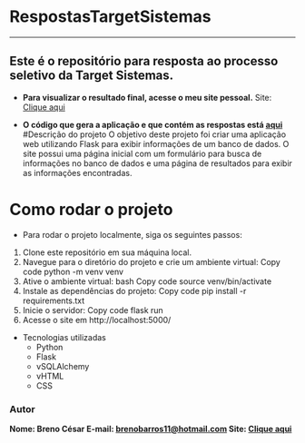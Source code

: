 
# RespostasTargetSistemas
***
## Este é o repositório para resposta ao processo seletivo da Target Sistemas. 

* **Para visualizar o resultado final, acesse o meu site pessoal.** 
Site: [Clique aqui](https://eileven-psychic-orbit-xv5jj4p6779h9pxw-5000.preview.app.github.dev/)

* **O código que gera a aplicação e que contém as respostas está [aqui](https://github.com/EIleven/RespostasTargetSistemas/blob/main/website/views.py)**
#Descrição do projeto
O objetivo deste projeto foi criar uma aplicação web utilizando Flask para exibir informações de um banco de dados. O site possui uma página inicial com um formulário para busca de informações no banco de dados e uma página de resultados para exibir as informações encontradas.

# Como rodar o projeto
* Para rodar o projeto localmente, siga os seguintes passos:

1. Clone este repositório em sua máquina local.
1. Navegue para o diretório do projeto e crie um ambiente virtual:
Copy code
python -m venv venv
1. Ative o ambiente virtual:
bash
Copy code
source venv/bin/activate
1. Instale as dependências do projeto:
Copy code
pip install -r requirements.txt
1. Inicie o servidor:
Copy code
flask run
1. Acesse o site em http://localhost:5000/
* Tecnologias utilizadas
  * Python
  * Flask
  * vSQLAlchemy
  * vHTML
  * CSS

### Autor
**Nome: Breno César
E-mail: brenobarros11@hotmail.com
Site: [Clique aqui](https://eileven-shiny-halibut-59q4xvjwjh7g7q-5000.preview.app.github.dev/)**
